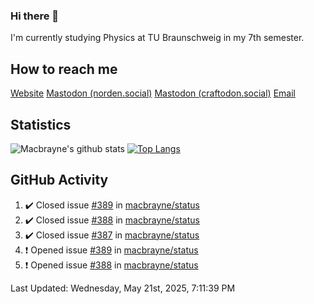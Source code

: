 ### Hi there 👋
I'm currently studying Physics at TU Braunschweig in my 7th semester.

## How to reach me
[Website](https://florentin-schleuss.de)
<a rel="me" href="https://norden.social/@florentin">Mastodon (norden.social)</a>
<a rel="me" href="https://craftodon.social/@frodolon">Mastodon (craftodon.social)</a>
[Email](mailto:hello@macbrayne.de)

## Statistics
![Macbrayne's github stats](https://github-readme-stats.vercel.app/api?username=macbrayne&count_private=true&show_icons=true&hide_rank=true&custom_title=macbrayne's%20GitHub%20Stats)
[![Top Langs](https://github-readme-stats.vercel.app/api/top-langs/?username=macbrayne&exclude_repo=liftron&layout=compact)](https://github.com/anuraghazra/github-readme-stats)
## GitHub Activity

<!--RECENT_ACTIVITY:start-->
1. ✔️ Closed issue [#389](https://github.com/macbrayne/status/issues/389) in [macbrayne/status](https://github.com/macbrayne/status)
2. ✔️ Closed issue [#388](https://github.com/macbrayne/status/issues/388) in [macbrayne/status](https://github.com/macbrayne/status)
3. ✔️ Closed issue [#387](https://github.com/macbrayne/status/issues/387) in [macbrayne/status](https://github.com/macbrayne/status)
4. ❗️ Opened issue [#389](https://github.com/macbrayne/status/issues/389) in [macbrayne/status](https://github.com/macbrayne/status)
5. ❗️ Opened issue [#388](https://github.com/macbrayne/status/issues/388) in [macbrayne/status](https://github.com/macbrayne/status)
<!--RECENT_ACTIVITY:end-->

<!--RECENT_ACTIVITY:last_update-->
Last Updated: Wednesday, May 21st, 2025, 7:11:39 PM
<!--RECENT_ACTIVITY:last_update_end-->


<!--
**macbrayne/macbrayne** is a ✨ _special_ ✨ repository because its `README.md` (this file) appears on your GitHub profile.

Here are some ideas to get you started:

- 🔭 I’m currently working on ...
- 🌱 I’m currently learning ...
- 👯 I’m looking to collaborate on ...
- 🤔 I’m looking for help with ...
- 💬 Ask me about ...
- 📫 How to reach me: ...
- 😄 Pronouns: ...
- ⚡ Fun fact: ...
-->
